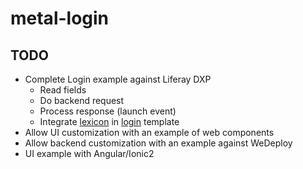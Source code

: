 # metal-login

## TODO

* Complete Login example against Liferay DXP
	* Read fields
	* Do backend request
	* Process response (launch event)
	* Integrate [lexicon](https://github.com/liferay/lexicon) in [login](http://liferay.github.io/lexicon/content/form-examples/) template
* Allow UI customization with an example of web components
* Allow backend customization with an example against WeDeploy
* UI example with Angular/Ionic2
